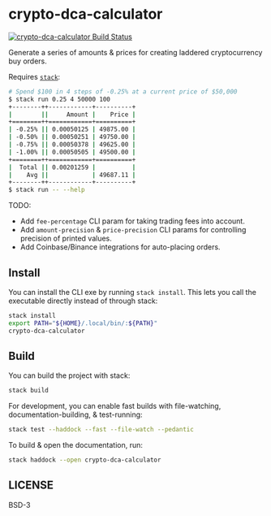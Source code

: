 # crypto-dca-calculator

[![crypto-dca-calculator Build Status](https://github.com/prikhi/crypto-dca-calculator/actions/workflows/main.yml/badge.svg)](https://github.com/prikhi/crypto-dca-calculator/actions/workflows/main.yml)


Generate a series of amounts & prices for creating laddered cryptocurrency buy
orders.

Requires [`stack`][get-stack]:

```sh
# Spend $100 in 4 steps of -0.25% at a current price of $50,000
$ stack run 0.25 4 50000 100
+--------++------------+----------+
|        ||     Amount |    Price |
+========++============+==========+
| -0.25% || 0.00050125 | 49875.00 |
| -0.50% || 0.00050251 | 49750.00 |
| -0.75% || 0.00050378 | 49625.00 |
| -1.00% || 0.00050505 | 49500.00 |
+========++============+==========+
|  Total || 0.00201259 |          |
|    Avg ||            | 49687.11 |
+--------++------------+----------+
$ stack run -- --help
```

TODO:

* Add `fee-percentage` CLI param for taking trading fees into account.
* Add `amount-precision` & `price-precision` CLI params for controlling
  precision of printed values.
* Add Coinbase/Binance integrations for auto-placing orders.


[get-stack]: https://docs.haskellstack.org/en/stable/README/


## Install

You can install the CLI exe by running `stack install`. This lets you call the
executable directly instead of through stack:

```sh
stack install
export PATH="${HOME}/.local/bin/:${PATH}"
crypto-dca-calculator
```


## Build

You can build the project with stack:

```sh
stack build
```

For development, you can enable fast builds with file-watching,
documentation-building, & test-running:

```sh
stack test --haddock --fast --file-watch --pedantic
```

To build & open the documentation, run:

```sh
stack haddock --open crypto-dca-calculator
```


## LICENSE

BSD-3
